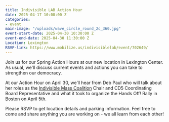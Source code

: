 ```yaml
---
title: Indivisible LAB Action Hour
date: 2025-04-17 10:00:00 Z
categories:
- event
main-image: "/uploads/wave_circle_round_2c_360.jpg"
event-start-date: 2025-04-30 10:30:00 Z
event-end-date: 2025-04-30 11:30:00 Z
Location: Lexington
RSVP-link: https://www.mobilize.us/indivisiblelab/event/702649/
---
```


Join us for our Spring Action Hours at our new location in Lexington Center. As usual, we'll discuss current events and actions you can take to strengthen our democracy. 

At our Action Hour on April 30, we’ll hear from Deb Paul who will talk about her roles as the [Indivisible Mass Coalition](https://indivisible-ma.org/) Chair and CD5 Coordinating Board Representative and what it took to organize the Hands Off! Rally in Boston on April 5th.

Please RSVP to get location details and parking information. Feel free to come and share anything you are working on - we all learn from each other!